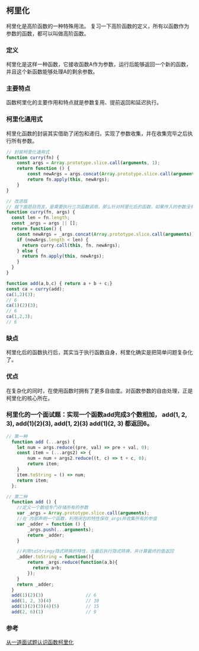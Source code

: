 ## 柯里化

柯里化是高阶函数的一种特殊用法。
复习一下高阶函数的定义，所有以函数作为参数的函数，都可以叫做高阶函数。

### 定义
柯里化是这样一种函数，它接收函数A作为参数，运行后能够返回一个新的函数，并且这个新函数能够处理A的剩余参数。

### 主要特点
函数柯里化的主要作用和特点就是参数复用、提前返回和延迟执行。

### 柯里化通用式
柯里化函数的封装其实借助了闭包和递归，实现了参数收集，并在收集完毕之后执行所有参数。
```js
// 封装柯里化通用式
function curry(fn) {
    const args = Array.prototype.slice.call(arguments, 1);
    return function () {
        const newArgs = args.concat(Array.prototype.slice.call(arguments));
        return fn.apply(this, newArgs);
    }
}

// 改进版
// 就下面题目而言，是需要执行三次函数调用，那么针对柯里化后的函数，如果传入的参数没有 3 个的话，就继续执行 /// curry 函数接收参数，如果参数达到 3 个，就执行柯里化了的函数。
function curry(fn, args) {
  const len = fn.length;
  const _args = args || [];
  return function() {
    const newArgs = _args.concat(Array.prototype.slice.call(arguments));
    if (newArgs.length < len) {
      return curry.call(this, fn, newArgs);
    } else {
      return fn.apply(this, newArgs);
    }
  }
}

function add(a,b,c) { return a + b + c;}
const ca = curry(add);
ca(1,2)(3);
// 6
ca(1)(2)(3);
// 6
ca(1,2,3);
// 6
```

### 缺点
柯里化后的函数执行后，其实当于执行函数自身，柯里化确实是把简单问题复杂化了。

### 优点
在复杂化的同时，在使用函数时拥有了更多自由度。对函数参数的自由处理，正是柯里化的核心所在。



### 柯里化的一个面试题：实现一个函数add完成3个数相加， add(1, 2, 3), add(1)(2)(3), add(1, 2)(3)  add(1)(2, 3) 都返回6。

```js
// 第一种
  function add (...args) {
    let num = args.reduce((pre, val) => pre + val, 0);
    const item = (...args2) => {
        num = num + args2.reduce((t, c) => t + c, 0);
        return item;
    }
    item.toString = () => num;
    return item;
  };
```

```js
// 第二种
  function add () {
    //定义一个数组专门存储所有的参数
    var _args = Array.prototype.slice.call(arguments);
    //在 内部声明一个函数，利用闭包的特性保存_args并收集所有的参值
    var _adder = function () {
        _args.push(...arguments);
        return _adder;
    }

    //利用toStringy隐式转换的特性，当最后执行隐式转换，并计算最终的值返回
    _adder.toString = function(){
        return _args.reduce(function(a,b){
          return a+b;
        });
    }
    return _adder;
  }
  add(1)(2)(3)                // 6
  add(1, 2, 3)(4)             // 10
  add(1)(2)(3)(4)(5)          // 15
  add(2, 6)(1)                // 9
```

### 参考 
[从一道面试题认识函数柯里化](https://segmentfault.com/a/1190000016160081)